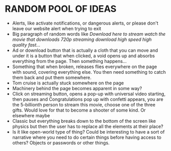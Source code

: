 # RANDOM POOL OF IDEAS
- Alerts, like activate notifications, or dangerous alerts, or please don't leave our website alert when trying to exit
- Big paragraph of random words like *Download here to stream watch the movie that downloads 720p streaming download high speed high quality fast...*
- Ad or download button that is actually a cloth that you can move and under it is a button that when clicked, a void opens up and absorbs everything from the page. Then something happens...
- Something that when broken, releases flies everywhere on the page with sound, covering everything else. You then need something to catch them back and put them somewhere.
- Tom cruise is actually stuck somewhere on the page 
- Machinery behind the page becomes apparent in some way? 
- Click on streaming button, opens a pop-up with universal video starting, then pauses and Congratulations pop up with confetti appears, you are the 5-billionth person to stream this movie, choose one of the three gifts. Would love for that to become a shooter of some kind. Or elsewhere maybe
- Classic but everything breaks down to the bottom of the screen like physics but then the user has to replace all the elements at their place? 
- Is it like open-world type of thing? Could be interesting to have a sort of narrative where you need to do certain things before having access to others? Objects or passwords or other things. 